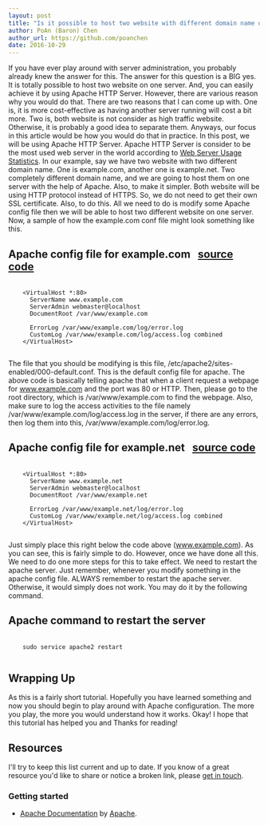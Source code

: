 ```yaml
---
layout: post
title: "Is it possible to host two website with different domain name on one server? If yes, how would you do that?"
author: PoAn (Baron) Chen
author_url: https://github.com/poanchen
date: 2016-10-29
---
```

If you have ever play around with server administration, you probably already knew the answer for this. The answer for this question is a BIG yes. It is totally possible to host two website on one server. And, you can easily achieve it by using Apache HTTP Server. However, there are various reason why you would do that. There are two reasons that I can come up with. One is, it is more cost-effective as having another server running will cost a bit more. Two is, both website is not consider as high traffic website. Otherwise, it is probably a good idea to separate them. Anyways, our focus in this article would be how you would do that in practice. In this post, we will be using Apache HTTP Server. Apache HTTP Server is consider to be the most used web server in the world according to [Web Server Usage Statistics](https://trends.builtwith.com/web-server). In our example, say we have two website with two different domain name. One is example.com, another one is example.net. Two completely different domain name, and we are going to host them on one server with the help of Apache. Also, to make it simpler. Both website will be using HTTP protocol instead of HTTPS. So, we do not need to get their own SSL certificate. Also, to do this. All we need to do is modify some Apache config file then we will be able to host two different website on one server. Now, a sample of how the example.com conf file might look something like this.

## Apache config file for example.com &nbsp;&nbsp;<a href="https://github.com/poanchen/code-for-blog/blob/master/2016/10/29/is-it-possible-to-host-two-website-with-different-domain-on-one-server/www-example-com.conf" target="_blank">source code</a>

<pre>
  <code class="apache">
    &lt;VirtualHost *:80&gt;
      ServerName www.example.com
      ServerAdmin webmaster@localhost
      DocumentRoot /var/www/example.com

      ErrorLog /var/www/example.com/log/error.log
      CustomLog /var/www/example.com/log/access.log combined
    &lt;/VirtualHost&gt;
  </code>
</pre>
The file that you should be modifying is this file, /etc/apache2/sites-enabled/000-default.conf. This is the default config file for apache. The above code is basically telling apache that when a client request a webpage for www.example.com and the port was 80 or HTTP. Then, please go to the root directory, which is /var/www/example.com to find the webpage. Also, make sure to log the access activities to the file namely /var/www/example.com/log/access.log in the server, if there are any errors, then log them into this, /var/www/example.com/log/error.log.

## Apache config file for example.net &nbsp;&nbsp;<a href="https://github.com/poanchen/code-for-blog/blob/master/2016/10/29/is-it-possible-to-host-two-website-with-different-domain-on-one-server/www-example-net.conf" target="_blank">source code</a>

<pre>
  <code class="apache">
    &lt;VirtualHost *:80&gt;
      ServerName www.example.net
      ServerAdmin webmaster@localhost
      DocumentRoot /var/www/example.net

      ErrorLog /var/www/example.net/log/error.log
      CustomLog /var/www/example.net/log/access.log combined
    &lt;/VirtualHost&gt;
  </code>
</pre>
Just simply place this right below the code above (www.example.com). As you can see, this is fairly simple to do. However, once we have done all this. We need to do one more steps for this to take effect. We need to restart the apache server. Just remember, whenever you modify something in the apache config file. ALWAYS remember to restart the apache server. Otherwise, it would simply does not work. You may do it by the following command.

## Apache command to restart the server

<pre>
  <code class="apache">
    sudo service apache2 restart
  </code>
</pre>

## Wrapping Up

As this is a fairly short tutorial. Hopefully you have learned something and now you should begin to play around with Apache configuration. The more you play, the more you would understand how it works. Okay! I hope that this tutorial has helped you and Thanks for reading!

## Resources

I'll try to keep this list current and up to date. If you know of a great resource you'd like to share or notice a broken link, please [get in touch](https://github.com/poanchen).

### Getting started

* [Apache Documentation](https://httpd.apache.org/docs/) by [Apache](https://httpd.apache.org/).